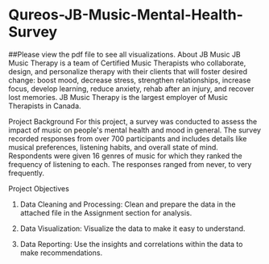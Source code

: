 # Qureos-JB-Music-Mental-Health-Survey
##Please view the pdf file to see all visualizations.
About JB Music
JB Music Therapy is a team of Certified Music Therapists who collaborate, design, and personalize therapy with their clients that will foster desired change: boost mood, decrease stress, strengthen relationships, increase focus, develop learning, reduce anxiety, rehab after an injury, and recover lost memories. JB Music Therapy is the largest employer of Music Therapists in Canada. 

Project Background
For this project, a survey was conducted to assess the impact of music on people's mental health and mood in general. The survey recorded responses from over 700 participants and includes details like musical preferences, listening habits, and overall state of mind. Respondents were given 16 genres of music for which they ranked the frequency of listening to each. The responses ranged from never, to very frequently.

Project Objectives
1. Data Cleaning and Processing: Clean and prepare the data in the attached file in the Assignment section for analysis.

2. Data Visualization: Visualize the data to make it easy to understand.

3. Data Reporting: Use the insights and correlations within the data to make recommendations.
